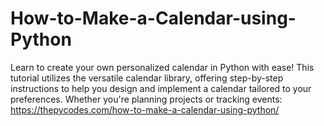 # How-to-Make-a-Calendar-using-Python
Learn to create your own personalized calendar in Python with ease! This tutorial utilizes the versatile calendar library, offering step-by-step instructions to help you design and implement a calendar tailored to your preferences. Whether you're planning projects or tracking events:
https://thepycodes.com/how-to-make-a-calendar-using-python/
